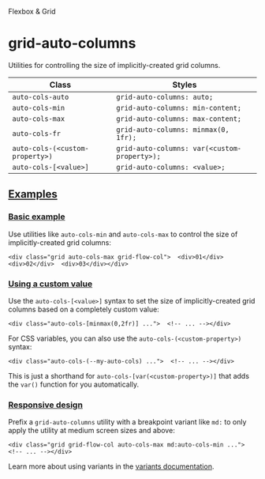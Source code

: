 <!--$-->

<!--/$-->

Flexbox & Grid

# grid-auto-columns

Utilities for controlling the size of implicitly-created grid columns.

| Class                           | Styles                                       |
| ------------------------------- | -------------------------------------------- |
| `auto-cols-auto`                | `grid-auto-columns: auto;`                   |
| `auto-cols-min`                 | `grid-auto-columns: min-content;`            |
| `auto-cols-max`                 | `grid-auto-columns: max-content;`            |
| `auto-cols-fr`                  | `grid-auto-columns: minmax(0, 1fr);`         |
| `auto-cols-(<custom-property>)` | `grid-auto-columns: var(<custom-property>);` |
| `auto-cols-[<value>]`           | `grid-auto-columns: <value>;`                |

## [Examples](#examples)

### [Basic example](#basic-example)

Use utilities like `auto-cols-min` and `auto-cols-max` to control the size of implicitly-created grid columns:

```
<div class="grid auto-cols-max grid-flow-col">  <div>01</div>  <div>02</div>  <div>03</div></div>
```

### [Using a custom value](#using-a-custom-value)

Use the<!-- --> `auto-cols-[<value>]` <!-- -->syntax<!-- --> <!-- -->to set the <!-- -->size of implicitly-created grid columns<!-- --> based on a completely custom value:

```
<div class="auto-cols-[minmax(0,2fr)] ...">  <!-- ... --></div>
```

For CSS variables, you can also use the<!-- --> `auto-cols-(<custom-property>)` <!-- -->syntax:

```
<div class="auto-cols-(--my-auto-cols) ...">  <!-- ... --></div>
```

This is just a shorthand for<!-- --> `auto-cols-[var(<custom-property>)]` <!-- -->that adds the `var()` function for you automatically.

### [Responsive design](#responsive-design)

Prefix <!-- -->a<!-- --> `grid-auto-columns` utility<!-- --> <!-- -->with a breakpoint variant like `md:` to only apply the utility at <!-- -->medium<!-- --> <!-- -->screen sizes and above:

```
<div class="grid grid-flow-col auto-cols-max md:auto-cols-min ...">  <!-- ... --></div>
```

Learn more about using variants in the [variants documentation](/docs/hover-focus-and-other-states).

<!--$-->

<!--/$-->
